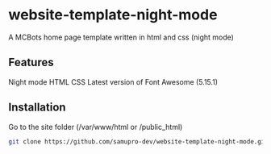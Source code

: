 # website-template-night-mode
A MCBots home page template written in html and css (night mode)

## Features
Night mode
HTML
CSS
Latest version of Font Awesome (5.15.1)

## Installation
Go to the site folder (/var/www/html or /public_html)
```bash
git clone https://github.com/samupro-dev/website-template-night-mode.git
```
